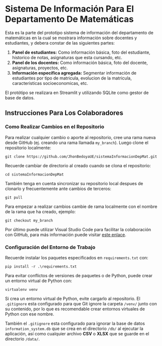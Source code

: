 # Sistema De Información Para El Departamento De Matemáticas
Esta es la parte del prototipo sistema de información del departamento de matemáticas en la cual se mostrara información sobre docentes y estudiantes, y debera constar de las siguientes partes:
1. __Panel de estudiantes:__ Como información básica, foto del estudiante, historico de notas, asignaturas que esta cursando, etc.
1. __Panel de los docentes:__ Como información básica, foto del docente, asignaturas, proyectos, etc.
2. __Información específica agregada:__ Segmentar información de estudiantes por tipo de matricula, evolucion de la matricula, caracteristicas socioeconomicas, etc.

El protótipo se realizara en Streamlit y utilizando SQLite como gestor de base de datos.

## Instrucciones Para Los Colaboradores

### Como Realizar Cambios en el Repositorio

Para realizar cualquier cambio o aporte al repositorio, cree una rama nueva desde GitHub (ej. creando una rama llamada `my_branch`). Luego clone el repositorio localmente:

    git clone https://github.com/JhonBedoyaUE/sistemaInformacionDepMat.git

Recuerde cambiar de directorio al creado cuando se clona el repositorio:

    cd sistemaInformacionDepMat

También tenga en cuenta sincronizar su repositorio local despues de clonarlo y frecuentemente ante cambios de terceros:

    git pull

Para empezar a realizar cambios cambie de rama localmente con el nombre de la rama que ha creado, ejemplo:

    git checkout my_branch

Por último puede utilizar Visual Studio Code para facilitar la colaboración con GitHub, para más información puede visitar [este enlace](https://code.visualstudio.com/docs/sourcecontrol/github).

### Configuración del Entorno de Trabajo

Recuerde instalar los paquetes especificados en `requirements.txt` con:

    pip install -r .\requirements.txt

Para evitar conflictos de versiones de paquetes o de Python, puede crear un entorno virtual de Python con:

    virtualenv venv

Si crea un entorno virtual de Python, evite cargarlo al repositorio. El `.gitignore` esta configurado para que Git ignore la carpeta 
`/venv/` junto con su contenido, por lo que es recomendable crear entornos virtuales de Python con ese nombre.

También el `.gitignore` esta configurado para ignorar la base de datos `information_system.db` que se crea en el directorio `/db/` al ejecutar la aplicación, así como cualquier archivo **CSV** o **XLSX** que se guarde en el directorio `/data/`.